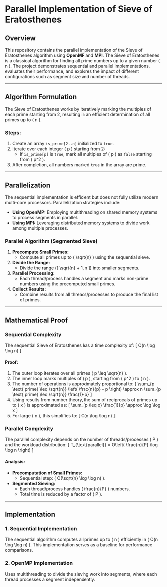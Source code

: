 # Parallel Implementation of Sieve of Eratosthenes

## **Overview**

This repository contains the parallel implementation of the Sieve of Eratosthenes algorithm using **OpenMP** and **MPI**. The Sieve of Eratosthenes is a classical algorithm for finding all prime numbers up to a given number \( n \). The project demonstrates sequential and parallel implementations, evaluates their performance, and explores the impact of different configurations such as segment size and number of threads.

---

## **Algorithm Formulation**

The Sieve of Eratosthenes works by iteratively marking the multiples of each prime starting from 2, resulting in an efficient determination of all primes up to \( n \).

### **Steps:**
1. Create an array `is_prime[2..n]` initialized to `true`.
2. Iterate over each integer \( p \) starting from 2:
   - If `is_prime[p]` is `true`, mark all multiples of \( p \) as `false` starting from \( p^2 \).
3. After completion, all numbers marked `true` in the array are prime.

---

## **Parallelization**

The sequential implementation is efficient but does not fully utilize modern multi-core processors. Parallelization strategies include:
- **Using OpenMP:** Employing multithreading on shared memory systems to process segments in parallel.
- **Using MPI:** Leveraging distributed memory systems to divide work among multiple processes.

### **Parallel Algorithm (Segmented Sieve)**
1. **Precompute Small Primes:**
   - Compute all primes up to \( \sqrt{n} \) using the sequential sieve.
2. **Divide the Range:**
   - Divide the range \([ \sqrt{n} + 1, n ]\) into smaller segments.
3. **Parallel Processing:**
   - Each thread/process handles a segment and marks non-prime numbers using the precomputed small primes.
4. **Collect Results:**
   - Combine results from all threads/processes to produce the final list of primes.

---

## **Mathematical Proof**

### **Sequential Complexity**

The sequential Sieve of Eratosthenes has a time complexity of:
\[
O(n \log \log n)
\]

#### **Proof:**
1. The outer loop iterates over all primes \( p \leq \sqrt{n} \).
2. The inner loop marks multiples of \( p \), starting from \( p^2 \) to \( n \).
3. The number of operations is approximately proportional to:
\[
\sum_{p \text{ prime} \leq \sqrt{n}} \left( \frac{n}{p} - p \right) \approx n \sum_{p \text{ prime} \leq \sqrt{n}} \frac{1}{p}
\]
4. Using results from number theory, the sum of reciprocals of primes up to \( x \) is approximated as:
\[
\sum_{p \leq x} \frac{1}{p} \approx \log \log x
\]
5. For large \( n \), this simplifies to:
\[
O(n \log \log n)
\]

### **Parallel Complexity**

The parallel complexity depends on the number of threads/processes \( P \) and the workload distribution:
\[
T_{\text{parallel}} = O\left( \frac{n}{P} \log \log n \right)
\]
#### **Analysis:**
- **Precomputation of Small Primes:**
  - Sequential step: \( O(\sqrt{n} \log \log n) \).
- **Segmented Sieving:**
  - Each thread/process handles \( \frac{n}{P} \) numbers.
  - Total time is reduced by a factor of \( P \).

---

## **Implementation**

### **1. Sequential Implementation**
The sequential algorithm computes all primes up to \( n \) efficiently in \( O(n \log \log n) \). This implementation serves as a baseline for performance comparisons.

### **2. OpenMP Implementation**
Uses multithreading to divide the sieving work into segments, where each thread processes a segment independently.
